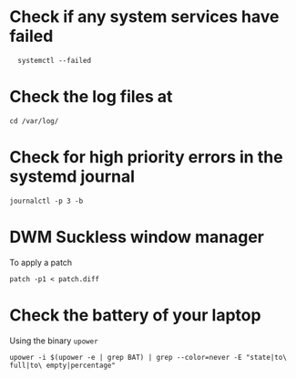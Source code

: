 # Check if any system services have failed
```console
  systemctl --failed
```

# Check the log files at
```console
cd /var/log/
```

# Check for high priority errors in the systemd journal
```console
journalctl -p 3 -b
```

# DWM Suckless window manager
To apply a patch
```console
patch -p1 < patch.diff
```

# Check the battery of your laptop
Using the binary `upower`
```console
upower -i $(upower -e | grep BAT) | grep --color=never -E "state|to\ full|to\ empty|percentage"
```
